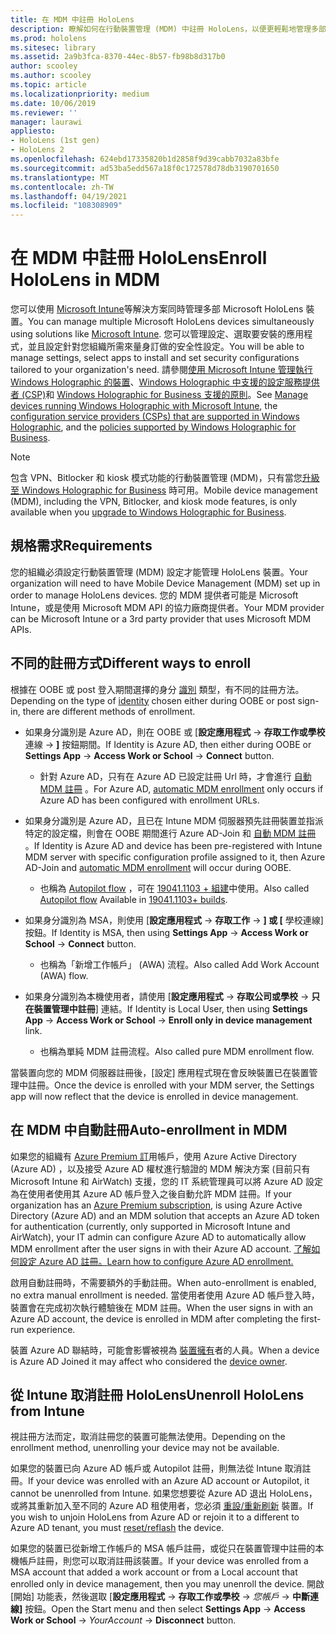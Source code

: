 ```yaml
---
title: 在 MDM 中註冊 HoloLens
description: 瞭解如何在行動裝置管理 (MDM) 中註冊 HoloLens，以便更輕鬆地管理多部裝置。
ms.prod: hololens
ms.sitesec: library
ms.assetid: 2a9b3fca-8370-44ec-8b57-fb98b8d317b0
author: scooley
ms.author: scooley
ms.topic: article
ms.localizationpriority: medium
ms.date: 10/06/2019
ms.reviewer: ''
manager: laurawi
appliesto:
- HoloLens (1st gen)
- HoloLens 2
ms.openlocfilehash: 624ebd17335820b1d2858f9d39cabb7032a83bfe
ms.sourcegitcommit: ad53ba5edd567a18f0c172578d78db3190701650
ms.translationtype: MT
ms.contentlocale: zh-TW
ms.lasthandoff: 04/19/2021
ms.locfileid: "108308909"
---
```

# <a name="enroll-hololens-in-mdm"></a><span data-ttu-id="83923-103">在 MDM 中註冊 HoloLens</span><span class="sxs-lookup"><span data-stu-id="83923-103">Enroll HoloLens in MDM</span></span>

<span data-ttu-id="83923-104">您可以使用 [Microsoft Intune](https://docs.microsoft.com/intune/windows-holographic-for-business)等解決方案同時管理多部 Microsoft HoloLens 裝置。</span><span class="sxs-lookup"><span data-stu-id="83923-104">You can manage multiple Microsoft HoloLens devices simultaneously using solutions like [Microsoft Intune](https://docs.microsoft.com/intune/windows-holographic-for-business).</span></span> <span data-ttu-id="83923-105">您可以管理設定、選取要安裝的應用程式，並且設定針對您組織所需來量身訂做的安全性設定。</span><span class="sxs-lookup"><span data-stu-id="83923-105">You will be able to manage settings, select apps to install and set security configurations tailored to your organization's need.</span></span> <span data-ttu-id="83923-106">請參閱[使用 Microsoft Intune 管理執行 Windows Holographic 的裝置](https://docs.microsoft.com/intune/windows-holographic-for-business)、[Windows Holographic 中支援的設定服務提供者 (CSP)](https://msdn.microsoft.com/windows/hardware/commercialize/customize/mdm/configuration-service-provider-reference#hololens)和 [Windows Holographic for Business 支援的原則](https://msdn.microsoft.com/windows/hardware/commercialize/customize/mdm/policy-configuration-service-provider#hololenspolicies)。</span><span class="sxs-lookup"><span data-stu-id="83923-106">See [Manage devices running Windows Holographic with Microsoft Intune](https://docs.microsoft.com/intune/windows-holographic-for-business), the [configuration service providers (CSPs) that are supported in Windows Holographic](https://msdn.microsoft.com/windows/hardware/commercialize/customize/mdm/configuration-service-provider-reference#hololens), and the [policies supported by Windows Holographic for Business](https://msdn.microsoft.com/windows/hardware/commercialize/customize/mdm/policy-configuration-service-provider#hololenspolicies).</span></span>

> [!NOTE]
> <span data-ttu-id="83923-107">包含 VPN、Bitlocker 和 kiosk 模式功能的行動裝置管理 (MDM)，只有當您[升級至 Windows Holographic for Business](hololens1-upgrade-enterprise.md) 時可用。</span><span class="sxs-lookup"><span data-stu-id="83923-107">Mobile device management (MDM), including the VPN, Bitlocker, and kiosk mode features, is only available when you [upgrade to Windows Holographic for Business](hololens1-upgrade-enterprise.md).</span></span>

## <a name="requirements"></a><span data-ttu-id="83923-108">規格需求</span><span class="sxs-lookup"><span data-stu-id="83923-108">Requirements</span></span>

 <span data-ttu-id="83923-109">您的組織必須設定行動裝置管理 (MDM) 設定才能管理 HoloLens 裝置。</span><span class="sxs-lookup"><span data-stu-id="83923-109">Your organization will need to have Mobile Device Management (MDM) set up in order to manage HoloLens devices.</span></span> <span data-ttu-id="83923-110">您的 MDM 提供者可能是 Microsoft Intune，或是使用 Microsoft MDM API 的協力廠商提供者。</span><span class="sxs-lookup"><span data-stu-id="83923-110">Your MDM provider can be Microsoft Intune or a 3rd party provider that uses Microsoft MDM APIs.</span></span>
 
## <a name="different-ways-to-enroll"></a><span data-ttu-id="83923-111">不同的註冊方式</span><span class="sxs-lookup"><span data-stu-id="83923-111">Different ways to enroll</span></span>

<span data-ttu-id="83923-112">根據在 OOBE 或 post 登入期間選擇的身分 [識別](hololens-identity.md) 類型，有不同的註冊方法。</span><span class="sxs-lookup"><span data-stu-id="83923-112">Depending on the type of [identity](hololens-identity.md) chosen either during OOBE or post sign-in, there are different methods of enrollment.</span></span>

- <span data-ttu-id="83923-113">如果身分識別是 Azure AD，則在 OOBE 或 [**設定應用程式**  ->  **存取工作或學校** 連線  ->  **]** 按鈕期間。</span><span class="sxs-lookup"><span data-stu-id="83923-113">If Identity is Azure AD, then either during OOBE or **Settings App** -> **Access Work or School** -> **Connect** button.</span></span>
    - <span data-ttu-id="83923-114">針對 Azure AD，只有在 Azure AD 已設定註冊 Url 時，才會進行 [自動 MDM 註冊](hololens-enroll-mdm.md#auto-enrollment-in-mdm) 。</span><span class="sxs-lookup"><span data-stu-id="83923-114">For Azure AD, [automatic MDM enrollment](hololens-enroll-mdm.md#auto-enrollment-in-mdm) only occurs if Azure AD has been configured with enrollment URLs.</span></span>
     
- <span data-ttu-id="83923-115">如果身分識別是 Azure AD，且已在 Intune MDM 伺服器預先註冊裝置並指派特定的設定檔，則會在 OOBE 期間進行 Azure AD-Join 和 [自動 MDM 註冊](hololens-enroll-mdm.md#auto-enrollment-in-mdm) 。</span><span class="sxs-lookup"><span data-stu-id="83923-115">If Identity is Azure AD and device has been pre-registered with Intune MDM server with specific configuration profile assigned to it, then Azure AD-Join and [automatic MDM enrollment](hololens-enroll-mdm.md#auto-enrollment-in-mdm) will occur during OOBE.</span></span>
    - <span data-ttu-id="83923-116">也稱為 [Autopilot flow](hololens2-autopilot.md) ，可在 [19041.1103 + 組建](hololens-release-notes.md#windows-holographic-version-2004)中使用。</span><span class="sxs-lookup"><span data-stu-id="83923-116">Also called [Autopilot flow](hololens2-autopilot.md) Available in [19041.1103+ builds](hololens-release-notes.md#windows-holographic-version-2004).</span></span>
    

- <span data-ttu-id="83923-117">如果身分識別為 MSA，則使用 [**設定應用程式**  ->  **存取工作**  ->  **] 或 [** 學校連線] 按鈕。</span><span class="sxs-lookup"><span data-stu-id="83923-117">If Identity is MSA, then using **Settings App** -> **Access Work or School** -> **Connect** button.</span></span>
    - <span data-ttu-id="83923-118">也稱為「新增工作帳戶」 (AWA) 流程。</span><span class="sxs-lookup"><span data-stu-id="83923-118">Also called Add Work Account (AWA) flow.</span></span>
- <span data-ttu-id="83923-119">如果身分識別為本機使用者，請使用 [**設定應用程式**  ->  **存取公司或學校**  ->  **只在裝置管理中註冊**] 連結。</span><span class="sxs-lookup"><span data-stu-id="83923-119">If Identity is Local User, then using **Settings App** -> **Access Work or School** -> **Enroll only in device management** link.</span></span>
    - <span data-ttu-id="83923-120">也稱為單純 MDM 註冊流程。</span><span class="sxs-lookup"><span data-stu-id="83923-120">Also called pure MDM enrollment flow.</span></span>

<span data-ttu-id="83923-121">當裝置向您的 MDM 伺服器註冊後，[設定] 應用程式現在會反映裝置已在裝置管理中註冊。</span><span class="sxs-lookup"><span data-stu-id="83923-121">Once the device is enrolled with your MDM server, the Settings app will now reflect that the device is enrolled in device management.</span></span>

## <a name="auto-enrollment-in-mdm"></a><span data-ttu-id="83923-122">在 MDM 中自動註冊</span><span class="sxs-lookup"><span data-stu-id="83923-122">Auto-enrollment in MDM</span></span>

<span data-ttu-id="83923-123">如果您的組織有 [Azure Premium 訂](https://azure.microsoft.com/overview/)用帳戶，使用 Azure Active Directory (Azure AD) ，以及接受 Azure AD 權杖進行驗證的 MDM 解決方案 (目前只有 Microsoft Intune 和 AirWatch) 支援，您的 IT 系統管理員可以將 Azure AD 設定為在使用者使用其 Azure AD 帳戶登入之後自動允許 MDM 註冊。</span><span class="sxs-lookup"><span data-stu-id="83923-123">If your organization has an [Azure Premium subscription](https://azure.microsoft.com/overview/), is using Azure Active Directory (Azure AD) and an MDM solution that accepts an Azure AD token for authentication (currently, only supported in Microsoft Intune and AirWatch), your IT admin can configure Azure AD to automatically allow MDM enrollment after the user signs in with their Azure AD account.</span></span> [<span data-ttu-id="83923-124">了解如何設定 Azure AD 註冊。</span><span class="sxs-lookup"><span data-stu-id="83923-124">Learn how to configure Azure AD enrollment.</span></span>](https://docs.microsoft.com/mem/intune/enrollment/windows-enroll#enable-windows-10-automatic-enrollment)

<span data-ttu-id="83923-125">啟用自動註冊時，不需要額外的手動註冊。</span><span class="sxs-lookup"><span data-stu-id="83923-125">When auto-enrollment is enabled, no extra manual enrollment is needed.</span></span> <span data-ttu-id="83923-126">當使用者使用 Azure AD 帳戶登入時，裝置會在完成初次執行體驗後在 MDM 註冊。</span><span class="sxs-lookup"><span data-stu-id="83923-126">When the user signs in with an Azure AD account, the device is enrolled in MDM after completing the first-run experience.</span></span>

<span data-ttu-id="83923-127">裝置 Azure AD 聯結時，可能會影響被視為 [裝置擁有](security-adminless-os.md#device-owner)者的人員。</span><span class="sxs-lookup"><span data-stu-id="83923-127">When a device is Azure AD Joined it may affect who considered the [device owner](security-adminless-os.md#device-owner).</span></span>

## <a name="unenroll-hololens-from-intune"></a><span data-ttu-id="83923-128">從 Intune 取消註冊 HoloLens</span><span class="sxs-lookup"><span data-stu-id="83923-128">Unenroll HoloLens from Intune</span></span>

<span data-ttu-id="83923-129">視註冊方法而定，取消註冊您的裝置可能無法使用。</span><span class="sxs-lookup"><span data-stu-id="83923-129">Depending on the enrollment method, unenrolling your device may not be available.</span></span>

<span data-ttu-id="83923-130">如果您的裝置已向 Azure AD 帳戶或 Autopilot 註冊，則無法從 Intune 取消註冊。</span><span class="sxs-lookup"><span data-stu-id="83923-130">If your device was enrolled with an Azure AD account or Autopilot, it cannot be unenrolled from Intune.</span></span> <span data-ttu-id="83923-131">如果您想要從 Azure AD 退出 HoloLens，或將其重新加入至不同的 Azure AD 租使用者，您必須 [重設/重新刷新](https://docs.microsoft.com/hololens/hololens-recovery#reset-the-device) 裝置。</span><span class="sxs-lookup"><span data-stu-id="83923-131">If you wish to unjoin HoloLens from Azure AD or rejoin it to a different to Azure AD tenant, you must [reset/reflash](https://docs.microsoft.com/hololens/hololens-recovery#reset-the-device) the device.</span></span>

<span data-ttu-id="83923-132">如果您的裝置已從新增工作帳戶的 MSA 帳戶註冊，或從只在裝置管理中註冊的本機帳戶註冊，則您可以取消註冊該裝置。</span><span class="sxs-lookup"><span data-stu-id="83923-132">If your device was enrolled from a MSA account that added a work account or from a Local account that enrolled only in device management, then you may unenroll the device.</span></span> <span data-ttu-id="83923-133">開啟 [開始] 功能表，然後選取 [**設定應用程式**  ->  **存取工作或學校**  ->  *您帳戶*  ->  **中斷連線]** 按鈕。</span><span class="sxs-lookup"><span data-stu-id="83923-133">Open the Start menu and then select **Settings App** -> **Access Work or School** -> *YourAccount* -> **Disconnect** button.</span></span>